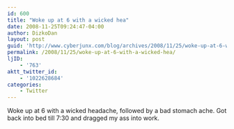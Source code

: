 ```yaml
---
id: 600
title: "Woke up at 6 with a wicked hea"
date: 2008-11-25T09:24:47-04:00
author: DizkoDan
layout: post
guid: 'http://www.cyberjunx.com/blog/archives/2008/11/25/woke-up-at-6-with-a-wicked-hea/'
permalink: /2008/11/25/woke-up-at-6-with-a-wicked-hea/
ljID:
    - '763'
aktt_twitter_id:
    - '1022628684'
categories:
    - Twitter
---
```


Woke up at 6 with a wicked headache, followed by a bad stomach ache. Got back into bed till 7:30 and dragged my ass into work.